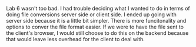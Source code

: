 Lab 6 wasn't too bad. I had trouble deciding what I wanted to do in terms of doing file conversions server side or client side. I ended up going with server side because it is a little bit simpler. There is more funcitonality and options to conver the file format easier. If we were to have the file sent to the client's browser, I would still choose to do this on the backend because that would leave less overhead for the client to deal with.